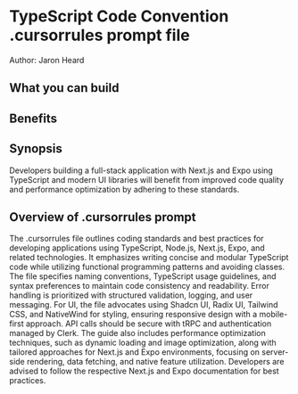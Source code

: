 # TypeScript Code Convention .cursorrules prompt file

Author: Jaron Heard

## What you can build


## Benefits


## Synopsis
Developers building a full-stack application with Next.js and Expo using TypeScript and modern UI libraries will benefit from improved code quality and performance optimization by adhering to these standards.

## Overview of .cursorrules prompt
The .cursorrules file outlines coding standards and best practices for developing applications using TypeScript, Node.js, Next.js, Expo, and related technologies. It emphasizes writing concise and modular TypeScript code while utilizing functional programming patterns and avoiding classes. The file specifies naming conventions, TypeScript usage guidelines, and syntax preferences to maintain code consistency and readability. Error handling is prioritized with structured validation, logging, and user messaging. For UI, the file advocates using Shadcn UI, Radix UI, Tailwind CSS, and NativeWind for styling, ensuring responsive design with a mobile-first approach. API calls should be secure with tRPC and authentication managed by Clerk. The guide also includes performance optimization techniques, such as dynamic loading and image optimization, along with tailored approaches for Next.js and Expo environments, focusing on server-side rendering, data fetching, and native feature utilization. Developers are advised to follow the respective Next.js and Expo documentation for best practices.

